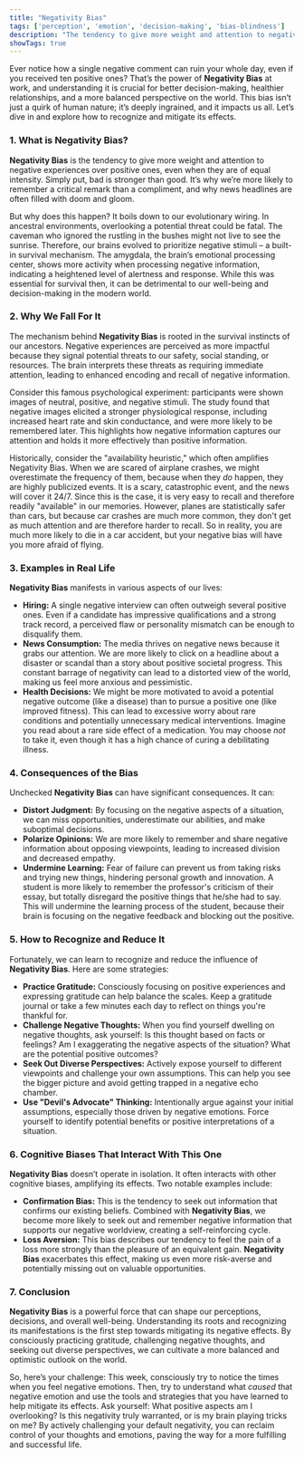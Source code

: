 ```yaml
---
title: "Negativity Bias"
tags: ['perception', 'emotion', 'decision-making', 'bias-blindness']
description: "The tendency to give more weight and attention to negative experiences over positive ones, even when they are of equal intensity."
showTags: true
---
```



Ever notice how a single negative comment can ruin your whole day, even if you received ten positive ones? That’s the power of **Negativity Bias** at work, and understanding it is crucial for better decision-making, healthier relationships, and a more balanced perspective on the world. This bias isn’t just a quirk of human nature; it’s deeply ingrained, and it impacts us all. Let’s dive in and explore how to recognize and mitigate its effects.

### 1. What is Negativity Bias?

**Negativity Bias** is the tendency to give more weight and attention to negative experiences over positive ones, even when they are of equal intensity. Simply put, bad is stronger than good. It’s why we’re more likely to remember a critical remark than a compliment, and why news headlines are often filled with doom and gloom.

But why does this happen? It boils down to our evolutionary wiring. In ancestral environments, overlooking a potential threat could be fatal. The caveman who ignored the rustling in the bushes might not live to see the sunrise. Therefore, our brains evolved to prioritize negative stimuli – a built-in survival mechanism. The amygdala, the brain’s emotional processing center, shows more activity when processing negative information, indicating a heightened level of alertness and response. While this was essential for survival then, it can be detrimental to our well-being and decision-making in the modern world.

### 2. Why We Fall For It

The mechanism behind **Negativity Bias** is rooted in the survival instincts of our ancestors. Negative experiences are perceived as more impactful because they signal potential threats to our safety, social standing, or resources. The brain interprets these threats as requiring immediate attention, leading to enhanced encoding and recall of negative information.

Consider this famous psychological experiment: participants were shown images of neutral, positive, and negative stimuli. The study found that negative images elicited a stronger physiological response, including increased heart rate and skin conductance, and were more likely to be remembered later. This highlights how negative information captures our attention and holds it more effectively than positive information.

Historically, consider the "availability heuristic," which often amplifies Negativity Bias. When we are scared of airplane crashes, we might overestimate the frequency of them, because when they *do* happen, they are highly publicized events. It is a scary, catastrophic event, and the news will cover it 24/7. Since this is the case, it is very easy to recall and therefore readily "available" in our memories. However, planes are statistically safer than cars, but because car crashes are much more common, they don't get as much attention and are therefore harder to recall. So in reality, you are much more likely to die in a car accident, but your negative bias will have you more afraid of flying.

### 3. Examples in Real Life

**Negativity Bias** manifests in various aspects of our lives:

*   **Hiring:** A single negative interview can often outweigh several positive ones. Even if a candidate has impressive qualifications and a strong track record, a perceived flaw or personality mismatch can be enough to disqualify them.
*   **News Consumption:** The media thrives on negative news because it grabs our attention. We are more likely to click on a headline about a disaster or scandal than a story about positive societal progress. This constant barrage of negativity can lead to a distorted view of the world, making us feel more anxious and pessimistic.
*   **Health Decisions:** We might be more motivated to avoid a potential negative outcome (like a disease) than to pursue a positive one (like improved fitness). This can lead to excessive worry about rare conditions and potentially unnecessary medical interventions. Imagine you read about a rare side effect of a medication. You may choose *not* to take it, even though it has a high chance of curing a debilitating illness.

### 4. Consequences of the Bias

Unchecked **Negativity Bias** can have significant consequences. It can:

*   **Distort Judgment:** By focusing on the negative aspects of a situation, we can miss opportunities, underestimate our abilities, and make suboptimal decisions.
*   **Polarize Opinions:** We are more likely to remember and share negative information about opposing viewpoints, leading to increased division and decreased empathy.
*   **Undermine Learning:** Fear of failure can prevent us from taking risks and trying new things, hindering personal growth and innovation. A student is more likely to remember the professor's criticism of their essay, but totally disregard the positive things that he/she had to say. This will undermine the learning process of the student, because their brain is focusing on the negative feedback and blocking out the positive.

### 5. How to Recognize and Reduce It

Fortunately, we can learn to recognize and reduce the influence of **Negativity Bias**. Here are some strategies:

*   **Practice Gratitude:** Consciously focusing on positive experiences and expressing gratitude can help balance the scales. Keep a gratitude journal or take a few minutes each day to reflect on things you're thankful for.
*   **Challenge Negative Thoughts:** When you find yourself dwelling on negative thoughts, ask yourself: Is this thought based on facts or feelings? Am I exaggerating the negative aspects of the situation? What are the potential positive outcomes?
*   **Seek Out Diverse Perspectives:** Actively expose yourself to different viewpoints and challenge your own assumptions. This can help you see the bigger picture and avoid getting trapped in a negative echo chamber.
*   **Use "Devil's Advocate" Thinking:** Intentionally argue against your initial assumptions, especially those driven by negative emotions. Force yourself to identify potential benefits or positive interpretations of a situation.

### 6. Cognitive Biases That Interact With This One

**Negativity Bias** doesn’t operate in isolation. It often interacts with other cognitive biases, amplifying its effects. Two notable examples include:

*   **Confirmation Bias:** This is the tendency to seek out information that confirms our existing beliefs. Combined with **Negativity Bias**, we become more likely to seek out and remember negative information that supports our negative worldview, creating a self-reinforcing cycle.
*   **Loss Aversion:** This bias describes our tendency to feel the pain of a loss more strongly than the pleasure of an equivalent gain. **Negativity Bias** exacerbates this effect, making us even more risk-averse and potentially missing out on valuable opportunities.

### 7. Conclusion

**Negativity Bias** is a powerful force that can shape our perceptions, decisions, and overall well-being. Understanding its roots and recognizing its manifestations is the first step towards mitigating its negative effects. By consciously practicing gratitude, challenging negative thoughts, and seeking out diverse perspectives, we can cultivate a more balanced and optimistic outlook on the world.

So, here’s your challenge: This week, consciously try to notice the times when you feel negative emotions. Then, try to understand what *caused* that negative emotion and use the tools and strategies that you have learned to help mitigate its effects. Ask yourself: What positive aspects am I overlooking? Is this negativity truly warranted, or is my brain playing tricks on me? By actively challenging your default negativity, you can reclaim control of your thoughts and emotions, paving the way for a more fulfilling and successful life.

